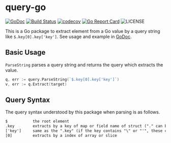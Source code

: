 # query-go

[![GoDoc](https://godoc.org/github.com/zoncoen/query-go?status.svg)](https://godoc.org/github.com/zoncoen/query-go)
[![Build Status](https://travis-ci.org/zoncoen/query-go.svg?branch=main)](https://travis-ci.org/zoncoen/query-go)
[![codecov](https://codecov.io/gh/zoncoen/query-go/branch/main/graph/badge.svg)](https://codecov.io/gh/zoncoen/query-go)
[![Go Report Card](https://goreportcard.com/badge/github.com/zoncoen/query-go)](https://goreportcard.com/report/github.com/zoncoen/query-go)
![LICENSE](https://img.shields.io/github/license/zoncoen/query-go.svg)

This is a Go package to extract element from a Go value by a query string like `$.key[0].key['key']`.
See usage and example in [GoDoc](https://godoc.org/github.com/zoncoen/query-go).

## Basic Usage

`ParseString` parses a query string and returns the query which extracts the value.

```go
q, err := query.ParseString(`$.key[0].key['key']`)
v, err := q.Extract(target)
```

## Query Syntax

The query syntax understood by this package when parsing is as follows.

```txt
$           the root element
.key        extracts by a key of map or field name of struct ("." can be omitted if the head of query)
['key']     same as the ".key" (if the key contains "\" or "'", these characters must be escaped like "\\", "\'")
[0]         extracts by a index of array or slice
```
